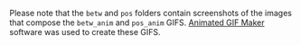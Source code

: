Please note that the `betw` and `pos` folders contain screenshots of the images that compose the `betw_anim` and `pos_anim` GIFS. [Animated GIF Maker](https://ezgif.com/maker) software was used to create these GIFS.


